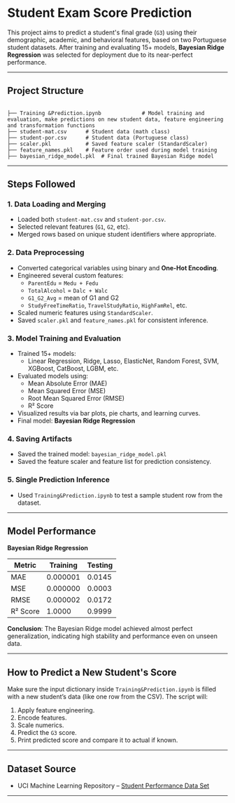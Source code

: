 # Student Exam Score Prediction

This project aims to predict a student's final grade (`G3`) using their demographic, academic, and behavioral features, based on two Portuguese student datasets. After training and evaluating 15+ models, **Bayesian Ridge Regression** was selected for deployment due to its near-perfect performance.

---

## Project Structure

```

├── Training &Prediction.ipynb             # Model training and evaluation, make predictions on new student data, feature engineering and transformation functions
├── student-mat.csv      # Student data (math class)
├── student-por.csv      # Student data (Portuguese class)
├── scaler.pkl           # Saved feature scaler (StandardScaler)
├── feature_names.pkl    # Feature order used during model training
├── bayesian_ridge_model.pkl  # Final trained Bayesian Ridge model

````

---

## Steps Followed

### 1. Data Loading and Merging
- Loaded both `student-mat.csv` and `student-por.csv`.
- Selected relevant features (`G1`, `G2`, etc).
- Merged rows based on unique student identifiers where appropriate.

### 2. Data Preprocessing
- Converted categorical variables using binary and **One-Hot Encoding**.
- Engineered several custom features:
  - `ParentEdu` = `Medu + Fedu`
  - `TotalAlcohol` = `Dalc + Walc`
  - `G1_G2_Avg` = mean of G1 and G2
  - `StudyFreeTimeRatio`, `TravelStudyRatio`, `HighFamRel`, etc.
- Scaled numeric features using `StandardScaler`.
- Saved `scaler.pkl` and `feature_names.pkl` for consistent inference.

### 3. Model Training and Evaluation
- Trained 15+ models:
  - Linear Regression, Ridge, Lasso, ElasticNet, Random Forest, SVM, XGBoost, CatBoost, LGBM, etc.
- Evaluated models using:
  - Mean Absolute Error (MAE)
  - Mean Squared Error (MSE)
  - Root Mean Squared Error (RMSE)
  - R² Score
- Visualized results via bar plots, pie charts, and learning curves.
- Final model: **Bayesian Ridge Regression**

### 4. Saving Artifacts
- Saved the trained model: `bayesian_ridge_model.pkl`
- Saved the feature scaler and feature list for prediction consistency.

### 5. Single Prediction Inference
- Used `Training&Prediction.ipynb` to test a sample student row from the dataset.

---

## Model Performance

**Bayesian Ridge Regression**

| Metric        | Training | Testing  |
|---------------|----------|----------|
| MAE           | 0.000001 | 0.0145   |
| MSE           | 0.000000 | 0.0003   |
| RMSE          | 0.000002 | 0.0172   |
| R² Score      | 1.0000   | 0.9999   |

**Conclusion**: The Bayesian Ridge model achieved almost perfect generalization, indicating high stability and performance even on unseen data.

---

## How to Predict a New Student's Score

Make sure the input dictionary inside `Training&Prediction.ipynb` is filled with a new student’s data (like one row from the CSV). The script will:

1. Apply feature engineering.
2. Encode features.
3. Scale numerics.
4. Predict the `G3` score.
5. Print predicted score and compare it to actual if known.

---

## Dataset Source

* UCI Machine Learning Repository – [Student Performance Data Set](https://archive.ics.uci.edu/ml/datasets/Student+Performance)

---

